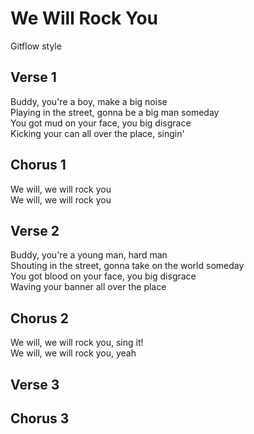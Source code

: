 # We Will Rock You
Gitflow style

## Verse 1
Buddy, you're a boy, make a big noise  
Playing in the street, gonna be a big man someday  
You got mud on your face, you big disgrace  
Kicking your can all over the place, singin'

## Chorus 1
We will, we will rock you  
We will, we will rock you

## Verse 2
Buddy, you're a young man, hard man  
Shouting in the street, gonna take on the world someday  
You got blood on your face, you big disgrace  
Waving your banner all over the place

## Chorus 2
We will, we will rock you, sing it!  
We will, we will rock you, yeah

## Verse 3

## Chorus 3
